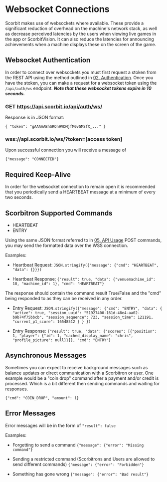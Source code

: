# Websocket Connections

Scorbit makes use of websockets where available. These provide a significant reduction of overhead on the machine's network stack, as well as decrease perceived latencies by the users when viewing live games in the app or ScorbitVision. It can also reduce the latencies for announcing achievements when a machine displays these on the screen of the game.

## Websocket Authentication

In order to connect over websockets you must first request a stoken from the REST API using the method outlined in [02. Authentication](02.-Authentication). Once you have the stoken, you can make a request for a websocket token using the `/api/auth/ws` endpoint. _**Note that these websocket tokens expire in 10 seconds.**_

### GET https://api.scorbit.io/api/auth/ws/

Response is in JSON format:

`{
  "token": "gAAAAABhSRQn9VDMjfM0vGMSfX_..."
}`

### wss://api.scorbit.io/ws/?token=[access token]

Upon successful connection you will receive a message of

`{"message": "CONNECTED"}`

## Required Keep-Alive

In order for the websocket connection to remain open it is recommended that you periodically send a HEARTBEAT message at a minimum of every two seconds.

## Scorbitron Supported Commands

* HEARTBEAT
* ENTRY

Using the same JSON format referred to in [05. API Usage](05.-API-Usage) POST commands, you may send the formatted data over the WSS connection.

Examples:

* Heartbeat Request:
 `JSON.stringify({"message": {"cmd": "HEARTBEAT", "data": {}}})`

* Heartbeat Response:
 `{"result": true, "data": {"venuemachine_id": 18, "machine_id": 1}, "cmd": "HEARTBEAT"}`

The response should contain the command result True/False and the "cmd" being responded to as they can be received in any order.

* Entry Request:
 `JSON.stringify({"message": {"cmd": "ENTRY",
    		"data": {
    			"active": true,
    			"session_uuid": "51927400-161d-48e4-aa02-b9b74f75bbcb",
    			"session_sequence": 723,
    			"session_time": 121191,
    			"current_p1_score": 16548512
    		}
    	}
    })`

* Entry Response:
 `{"result": true, "data": {"scores": [{"position": 1, "player": {"id": 1, "cached_display_name": "chris", "profile_picture": null}}]}, "cmd": "ENTRY"}`

## Asynchronous Messages

Sometimes you can expect to receive background messages such as balance updates or direct communication with a Scorbitron or user.
One example would be a "coin drop" command after a payment and/or credit is processed. Which is a bit different then sending commands and waiting for responses.

`{"cmd": "COIN_DROP", "amount": 1}`

## Error Messages

Error messages will be in the form of `"result": false`

Examples:

* Forgetting to send a command
`{"message": {"error": "Missing command"}`

* Sending a restricted command (Scorbitrons and Users are allowed to send different commands)
`{"message": {"error": "Forbidden"}`

* Something has gone wrong
`{"message": {"error": "Bad result"}`